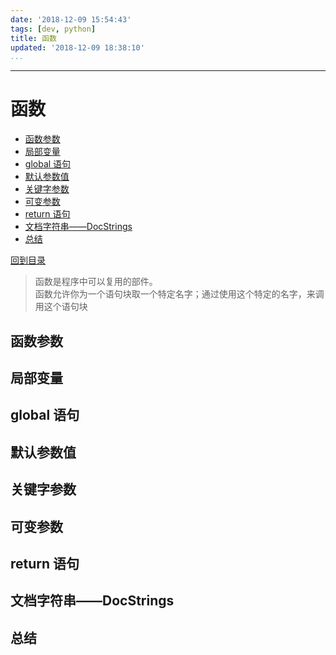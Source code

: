```yaml
---
date: '2018-12-09 15:54:43'
tags: [dev, python]
title: 函数
updated: '2018-12-09 18:38:10'
...
```

---
# 函数
<!-- MarkdownTOC -->

- [函数参数](#%E5%87%BD%E6%95%B0%E5%8F%82%E6%95%B0)
- [局部变量](#%E5%B1%80%E9%83%A8%E5%8F%98%E9%87%8F)
- [global 语句](#global-%E8%AF%AD%E5%8F%A5)
- [默认参数值](#%E9%BB%98%E8%AE%A4%E5%8F%82%E6%95%B0%E5%80%BC)
- [关键字参数](#%E5%85%B3%E9%94%AE%E5%AD%97%E5%8F%82%E6%95%B0)
- [可变参数](#%E5%8F%AF%E5%8F%98%E5%8F%82%E6%95%B0)
- [return 语句](#return-%E8%AF%AD%E5%8F%A5)
- [文档字符串——DocStrings](#%E6%96%87%E6%A1%A3%E5%AD%97%E7%AC%A6%E4%B8%B2%E2%80%94%E2%80%94docstrings)
- [总结](#%E6%80%BB%E7%BB%93)

<!-- /MarkdownTOC -->
[回到目录](./index.md)

> 函数是程序中可以复用的部件。  
> 函数允许你为一个语句块取一个特定名字；通过使用这个特定的名字，来调用这个语句块

<a id="%E5%87%BD%E6%95%B0%E5%8F%82%E6%95%B0"></a>
## 函数参数
<a id="%E5%B1%80%E9%83%A8%E5%8F%98%E9%87%8F"></a>
## 局部变量
<a id="global-%E8%AF%AD%E5%8F%A5"></a>
## global 语句
<a id="%E9%BB%98%E8%AE%A4%E5%8F%82%E6%95%B0%E5%80%BC"></a>
## 默认参数值
<a id="%E5%85%B3%E9%94%AE%E5%AD%97%E5%8F%82%E6%95%B0"></a>
## 关键字参数
<a id="%E5%8F%AF%E5%8F%98%E5%8F%82%E6%95%B0"></a>
## 可变参数
<a id="return-%E8%AF%AD%E5%8F%A5"></a>
## return 语句
<a id="%E6%96%87%E6%A1%A3%E5%AD%97%E7%AC%A6%E4%B8%B2%E2%80%94%E2%80%94docstrings"></a>
## 文档字符串——DocStrings
<a id="%E6%80%BB%E7%BB%93"></a>
## 总结
